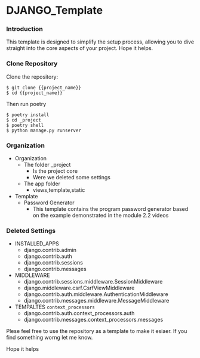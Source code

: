 # DJANGO_Template

### Introduction

This template is designed to simplify the setup process, allowing you to dive straight into the core aspects of your project. Hope it helps.

### Clone Repository

Clone the repository:

    $ git clone {{project_name}}
    $ cd {{project_name}}
    
Then run poetry

    $ poetry install
    $ cd _project
    $ poetry shell
    $ python manage.py runserver
    
### Organization
* Organization
    * The folder _project 
        * Is the project core
        * Were we deleted some settings
    * The app folder 
        * views,template,static 
* Template
    * Password Generator
        * This template contains the program password generator  based on the example demonstrated in the module 2.2 videos

### Deleted Settings
* INSTALLED_APPS
    *  django.contrib.admin
    *  django.contrib.auth
    *  django.contrib.sessions
    *  django.contrib.messages
* MIDDLEWARE
    * django.contrib.sessions.middleware.SessionMiddleware
    * django.middleware.csrf.CsrfViewMiddleware
    * django.contrib.auth.middleware.AuthenticationMiddleware
    * django.contrib.messages.middleware.MessageMiddleware
* TEMPALTES `context_processors`
    * django.contrib.auth.context_processors.auth
    * django.contrib.messages.context_processors.messages

Plese feel free to use the repository as a template to make it esiaer. If you find something worng let me know.

Hope it helps
